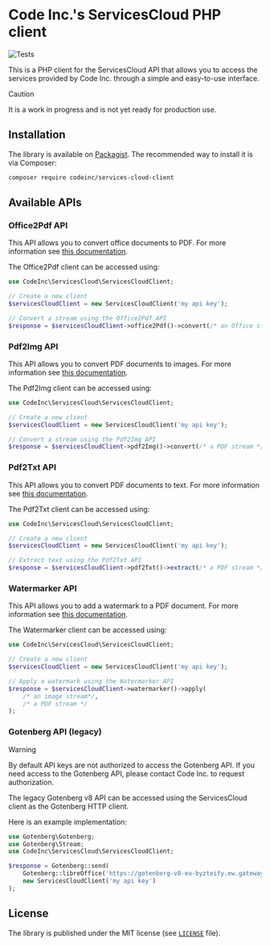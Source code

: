 # Code Inc.'s ServicesCloud PHP client

![Tests](https://github.com/codeinchq/services-cloud-php-client/actions/workflows/phpunit.yml/badge.svg)

This is a PHP client for the ServicesCloud API that allows you to access the services provided by Code Inc. through a simple and easy-to-use interface. 

> [!CAUTION]
> It is a work in progress and is not yet ready for production use.

## Installation

The library is available on [Packagist](https://packagist.org/packages/codeinc/services-cloud-client). The recommended way to install it is via Composer:

```bash
composer require codeinc/services-cloud-client
```

## Available APIs

### Office2Pdf API

This API allows you to convert office documents to PDF. For more information see [this documentation](https://github.com/codeinchq/office2pdf-php-client?tab=readme-ov-file#usage).

The Office2Pdf client can be accessed using:
```php
use CodeInc\ServicesCloud\ServicesCloudClient;

// Create a new client
$servicesCloudClient = new ServicesCloudClient('my api key');

// Convert a stream using the Office2Pdf API
$response = $servicesCloudClient->office2Pdf()->convert(/* an Office stream */);
```

### Pdf2Img API

This API allows you to convert PDF documents to images. For more information see [this documentation](https://github.com/codeinchq/pdf2img-php-client?tab=readme-ov-file#usage).

The Pdf2Img client can be accessed using:
```php
use CodeInc\ServicesCloud\ServicesCloudClient;

// Create a new client
$servicesCloudClient = new ServicesCloudClient('my api key');

// Convert a stream using the Pdf2Img API
$response = $servicesCloudClient->pdf2Img()->convert(/* a PDF stream */);
```

### Pdf2Txt API

This API allows you to convert PDF documents to text. For more information see [this documentation](https://github.com/codeinchq/pdf2txt-php-client?tab=readme-ov-file#usage).

The Pdf2Txt client can be accessed using:
```php
use CodeInc\ServicesCloud\ServicesCloudClient;

// Create a new client
$servicesCloudClient = new ServicesCloudClient('my api key');

// Extract text using the Pdf2Txt API
$response = $servicesCloudClient->pdf2Txt()->extract(/* a PDF stream */);
```

### Watermarker API

This API allows you to add a watermark to a PDF document. For more information see [this documentation](https://github.com/codeinchq/watermarker-php-client?tab=readme-ov-file#usage).

The Watermarker client can be accessed using:
```php
use CodeInc\ServicesCloud\ServicesCloudClient;

// Create a new client
$servicesCloudClient = new ServicesCloudClient('my api key');

// Apply a watermark using the Watermarker API
$response = $servicesCloudClient->watermarker()->apply(
    /* an image stream*/, 
    /* a PDF stream */
);
```

### Gotenberg API (legacy)

> [!WARNING]  
> By default API keys are not authorized to access the Gotenberg API. If you need access to the Gotenberg API, please contact Code Inc. to request authorization.

The legacy Gotenberg v8 API can be accessed using the ServicesCloud client as the Gotenberg HTTP client.

Here is an example implementation:
```php
use Gotenberg\Gotenberg;
use Gotenberg\Stream;
use CodeInc\ServicesCloud\ServicesCloudClient;

$response = Gotenberg::send(
    Gotenberg::libreOffice('https://gotenberg-v8-eu-byzteify.ew.gateway.dev')->convert(/* an Office stream */),
    new ServicesCloudClient('my api key')
);
```

## License

The library is published under the MIT license (see [`LICENSE`](LICENSE) file).